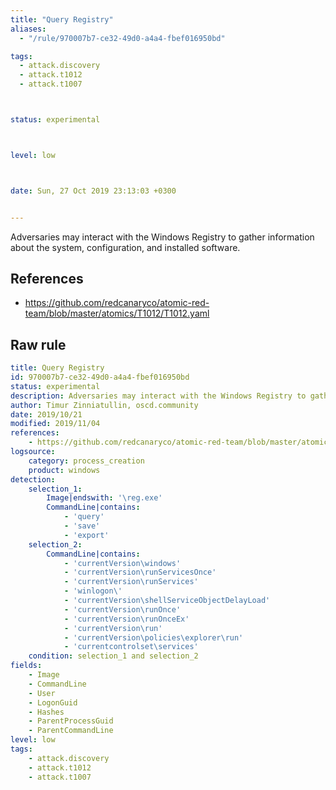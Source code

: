 ```yaml
---
title: "Query Registry"
aliases:
  - "/rule/970007b7-ce32-49d0-a4a4-fbef016950bd"

tags:
  - attack.discovery
  - attack.t1012
  - attack.t1007



status: experimental



level: low



date: Sun, 27 Oct 2019 23:13:03 +0300


---
```


Adversaries may interact with the Windows Registry to gather information about the system, configuration, and installed software.

<!--more-->




## References

* https://github.com/redcanaryco/atomic-red-team/blob/master/atomics/T1012/T1012.yaml


## Raw rule
```yaml
title: Query Registry
id: 970007b7-ce32-49d0-a4a4-fbef016950bd
status: experimental
description: Adversaries may interact with the Windows Registry to gather information about the system, configuration, and installed software.
author: Timur Zinniatullin, oscd.community
date: 2019/10/21
modified: 2019/11/04
references:
    - https://github.com/redcanaryco/atomic-red-team/blob/master/atomics/T1012/T1012.yaml
logsource:
    category: process_creation
    product: windows
detection:
    selection_1:
        Image|endswith: '\reg.exe'
        CommandLine|contains: 
            - 'query'
            - 'save'
            - 'export'
    selection_2:
        CommandLine|contains:
            - 'currentVersion\windows'
            - 'currentVersion\runServicesOnce'
            - 'currentVersion\runServices'
            - 'winlogon\'
            - 'currentVersion\shellServiceObjectDelayLoad'
            - 'currentVersion\runOnce'
            - 'currentVersion\runOnceEx'
            - 'currentVersion\run'
            - 'currentVersion\policies\explorer\run'
            - 'currentcontrolset\services'
    condition: selection_1 and selection_2
fields:
    - Image
    - CommandLine
    - User
    - LogonGuid
    - Hashes
    - ParentProcessGuid
    - ParentCommandLine
level: low
tags:
    - attack.discovery
    - attack.t1012
    - attack.t1007

```
